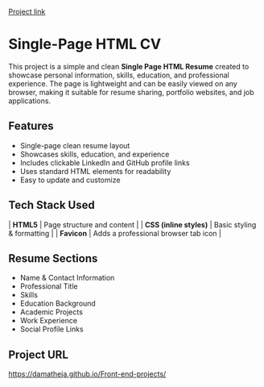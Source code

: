 [Project link](https://github.com/damatheja/Front-end-projects)
# Single-Page HTML CV

This project is a simple and clean **Single Page HTML Resume** created to showcase personal information, skills, education, and professional experience. The page is lightweight and can be easily viewed on any browser, making it suitable for resume sharing, portfolio websites, and job applications.


## Features
- Single-page clean resume layout  
- Showcases skills, education, and experience  
- Includes clickable LinkedIn and GitHub profile links  
- Uses standard HTML elements for readability  
- Easy to update and customize  

## Tech Stack Used

| **HTML5** | Page structure and content |
| **CSS (inline styles)** | Basic styling & formatting |
| **Favicon** | Adds a professional browser tab icon |



## Resume Sections
- Name & Contact Information  
- Professional Title  
- Skills  
- Education Background  
- Academic Projects  
- Work Experience  
- Social Profile Links  
## Project URL
https://damatheja.github.io/Front-end-projects/
